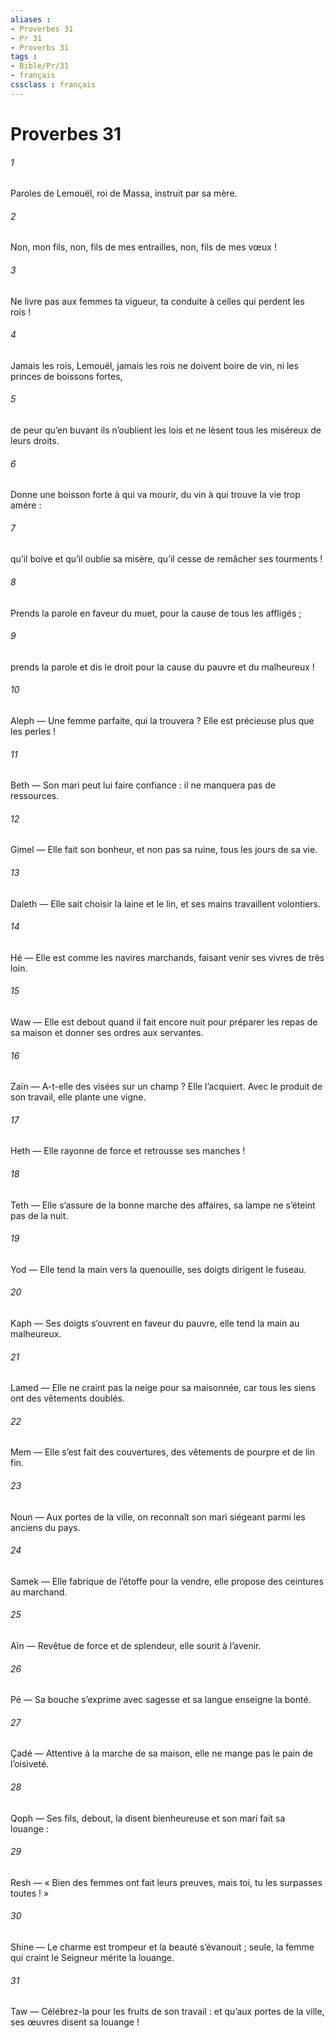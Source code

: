 ```yaml
---
aliases : 
- Proverbes 31
- Pr 31
- Proverbs 31
tags : 
- Bible/Pr/31
- français
cssclass : français
---
```


# Proverbes 31

###### 1
Paroles de Lemouël, roi de Massa,
instruit par sa mère.
###### 2
Non, mon fils,
non, fils de mes entrailles,
non, fils de mes vœux !
###### 3
Ne livre pas aux femmes ta vigueur,
ta conduite à celles qui perdent les rois !
###### 4
Jamais les rois, Lemouël,
jamais les rois ne doivent boire de vin,
ni les princes de boissons fortes,
###### 5
de peur qu’en buvant ils n’oublient les lois
et ne lèsent tous les miséreux de leurs droits.
###### 6
Donne une boisson forte à qui va mourir,
du vin à qui trouve la vie trop amère :
###### 7
qu’il boive et qu’il oublie sa misère,
qu’il cesse de remâcher ses tourments !
###### 8
Prends la parole en faveur du muet,
pour la cause de tous les affligés ;
###### 9
prends la parole et dis le droit
pour la cause du pauvre et du malheureux !
###### 10
Aleph — Une femme parfaite, qui la trouvera ?
Elle est précieuse plus que les perles !
###### 11
Beth — Son mari peut lui faire confiance :
il ne manquera pas de ressources.
###### 12
Gimel — Elle fait son bonheur, et non pas sa ruine,
tous les jours de sa vie.
###### 13
Daleth — Elle sait choisir la laine et le lin,
et ses mains travaillent volontiers.
###### 14
Hé — Elle est comme les navires marchands,
faisant venir ses vivres de très loin.
###### 15
Waw — Elle est debout quand il fait encore nuit
pour préparer les repas de sa maison
et donner ses ordres aux servantes.
###### 16
Zaïn — A-t-elle des visées sur un champ ? Elle l’acquiert.
Avec le produit de son travail, elle plante une vigne.
###### 17
Heth — Elle rayonne de force
et retrousse ses manches !
###### 18
Teth — Elle s’assure de la bonne marche des affaires,
sa lampe ne s’éteint pas de la nuit.
###### 19
Yod — Elle tend la main vers la quenouille,
ses doigts dirigent le fuseau.
###### 20
Kaph — Ses doigts s’ouvrent en faveur du pauvre,
elle tend la main au malheureux.
###### 21
Lamed — Elle ne craint pas la neige pour sa maisonnée,
car tous les siens ont des vêtements doublés.
###### 22
Mem — Elle s’est fait des couvertures,
des vêtements de pourpre et de lin fin.
###### 23
Noun — Aux portes de la ville, on reconnaît son mari
siégeant parmi les anciens du pays.
###### 24
Samek — Elle fabrique de l’étoffe pour la vendre,
elle propose des ceintures au marchand.
###### 25
Aïn — Revêtue de force et de splendeur,
elle sourit à l’avenir.
###### 26
Pé — Sa bouche s’exprime avec sagesse
et sa langue enseigne la bonté.
###### 27
Çadé — Attentive à la marche de sa maison,
elle ne mange pas le pain de l’oisiveté.
###### 28
Qoph — Ses fils, debout, la disent bienheureuse
et son mari fait sa louange :
###### 29
Resh — « Bien des femmes ont fait leurs preuves,
mais toi, tu les surpasses toutes ! »
###### 30
Shine — Le charme est trompeur et la beauté s’évanouit ;
seule, la femme qui craint le Seigneur mérite la louange.
###### 31
Taw — Célébrez-la pour les fruits de son travail :
et qu’aux portes de la ville, ses œuvres disent sa louange !
